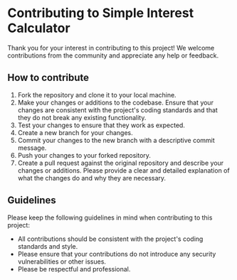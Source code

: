 # Contributing to Simple Interest Calculator

Thank you for your interest in contributing to this project! We welcome contributions from the community and appreciate any help or feedback.

## How to contribute

1. Fork the repository and clone it to your local machine.
2. Make your changes or additions to the codebase. Ensure that your changes are consistent with the project's coding standards and that they do not break any existing functionality.
3. Test your changes to ensure that they work as expected.
4. Create a new branch for your changes.
5. Commit your changes to the new branch with a descriptive commit message.
6. Push your changes to your forked repository.
7. Create a pull request against the original repository and describe your changes or additions. Please provide a clear and detailed explanation of what the changes do and why they are necessary.

## Guidelines

Please keep the following guidelines in mind when contributing to this project:

- All contributions should be consistent with the project's coding standards and style.
- Please ensure that your contributions do not introduce any security vulnerabilities or other issues.
- Please be respectful and professional.
